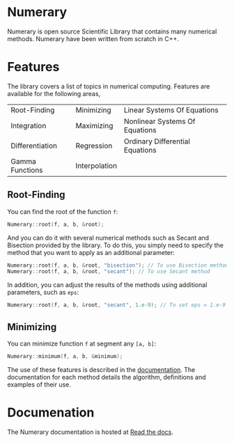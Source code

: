 # Numerary

Numerary is open source Scientific Library that contains many numerical methods. Numerary have been written from scratch in C++.


# Features

The library covers a list of topics in numerical computing. Features are available for the following areas,

| | | |
|-|-|-|
| Root-Finding    | Minimizing    | Linear Systems Of Equations     |
| Integration     | Maximizing    | Nonlinear Systems Of Equations  |
| Differentiation | Regression    | Ordinary Differential Equations |
| Gamma Functions | Interpolation |                                 |


## Root-Finding
You can find the root of the function `f`:

```cpp
Numerary::root(f, a, b, &root);
```

And you can do it with several numerical methods such as Secant and Bisection provided by the library. To do this, you simply need to specify the method that you want to apply as an additional parameter:

```cpp
Numerary::root(f, a, b, &root, "bisection"); // To use Bisection method
Numerary::root(f, a, b, &root, "secant"); // To use Secant method
```

In addition, you can adjust the results of the methods using additional parameters, such as `eps`:


```cpp
Numerary::root(f, a, b, &root, "secant", 1.e-9); // To set eps = 1.e-9
```

## Minimizing
You can minimize function `f` at segment any `[a, b]`:

```cpp
Numerary::minimum(f, a, b, &minimum);
```



The use of these features is described in the [documentation](#documentation). The documentation for each method details the algorithm, definitions and examples of their use.


# Documenation

The Numerary documentation is hosted at [Read the docs](https://numerary.readthedocs.io/).